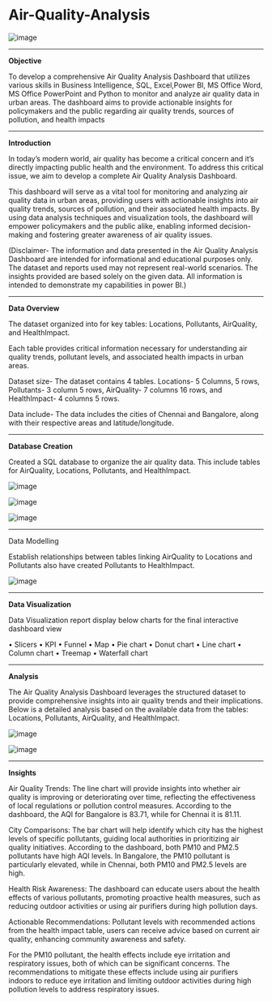 # Air-Quality-Analysis


![image](https://github.com/user-attachments/assets/8baa736e-6c3c-4245-b758-3f3c230e3a8f)

---

**Objective**

To develop a comprehensive Air Quality Analysis Dashboard that utilizes various skills in Business Intelligence, SQL, Excel,Power BI, MS Office Word, MS Office PowerPoint and Python to monitor and analyze air quality data in urban areas. The dashboard aims to provide actionable insights for policymakers and the public regarding air quality trends, sources of pollution, and health impacts

---

**Introduction**

In today’s modern world, air quality has become a critical concern and it’s directly impacting public health and the environment. To address this critical issue, we aim to develop a complete Air Quality Analysis Dashboard. 

This dashboard will serve as a vital tool for monitoring and analyzing air quality data in urban areas, providing users with actionable insights into air quality trends, sources of pollution, and their associated health impacts. By using data analysis techniques and visualization tools, the dashboard will empower policymakers and the public alike, enabling informed decision-making and fostering greater awareness of air quality issues.

(Disclaimer- The information and data presented in the Air Quality Analysis Dashboard are intended for informational and educational purposes only. The dataset and reports used may not represent real-world scenarios. The insights provided are based solely on the given data. All information is intended to demonstrate my capabilities in power BI.)

---
**Data Overview**

The dataset organized into for key tables: Locations, Pollutants, AirQuality, and HealthImpact.

Each table provides critical information necessary for understanding air quality trends, pollutant levels, and associated health impacts in urban areas.

Dataset size- The dataset contains 4 tables. Locations- 5 Columns, 5 rows, Pollutants- 3 column 5 rows, AirQuality- 7 columns 16 rows, and HealthImpact- 4 columns 5 rows.

Data include- The data includes the cities of Chennai and Bangalore, along with their respective areas and latitude/longitude.

---
**Database Creation**

Created a SQL database to organize the air quality data. This include tables for AirQuality, Locations, Pollutants, and HealthImpact.

![image](https://github.com/user-attachments/assets/84a9395e-bf63-490a-a731-6811669a436f)

![image](https://github.com/user-attachments/assets/113109ee-b8a9-4067-ac1f-74648bdf0efe)

![image](https://github.com/user-attachments/assets/4275c169-fad4-47a7-9a8f-049fda915a75)

---

Data Modelling 

Establish relationships between tables linking AirQuality to Locations and Pollutants also have created Pollutants to HealthImpact.

![image](https://github.com/user-attachments/assets/c57c523b-f53b-4022-9ac8-61f05dd60fe6)

---

**Data Visualization**

Data Visualization report display below charts for the final interactive dashboard view

•	Slicers
•	KPI
•	Funnel
•	Map
•	Pie chart
•	Donut chart
•	Line chart
•	Column chart
•	Treemap
•	Waterfall chart

---

**Analysis**

The Air Quality Analysis Dashboard leverages the structured dataset to provide comprehensive insights into air quality trends and their implications. Below is a detailed analysis based on the available data from the tables: Locations, Pollutants, AirQuality, and HealthImpact.


![image](https://github.com/user-attachments/assets/773b11c1-2f2e-4426-871d-dc78e248b253)

![image](https://github.com/user-attachments/assets/7d8032f8-d8d0-4cf2-8711-90f06ddf9f28)

---

**Insights**

Air Quality Trends: The line chart will provide insights into whether air quality is improving or deteriorating over time, reflecting the effectiveness of local regulations or pollution control measures. According to the dashboard, the AQI for Bangalore is 83.71, while for Chennai it is 81.11.

City Comparisons: The bar chart will help identify which city has the highest levels of specific pollutants, guiding local authorities in prioritizing air quality initiatives. According to the dashboard, both PM10 and PM2.5 pollutants have high AQI levels. In Bangalore, the PM10 pollutant is particularly elevated, while in Chennai, both PM10 and PM2.5 levels are high.

Health Risk Awareness: The dashboard can educate users about the health effects of various pollutants, promoting proactive health measures, such as reducing outdoor activities or using air purifiers during high pollution days.

Actionable Recommendations: Pollutant levels with recommended actions from the health impact table, users can receive advice based on current air quality, enhancing community awareness and safety. 

For the PM10 pollutant, the health effects include eye irritation and respiratory issues, both of which can be significant concerns. The recommendations to mitigate these effects include using air purifiers indoors to reduce eye irritation and limiting outdoor activities during high pollution levels to address respiratory issues.

